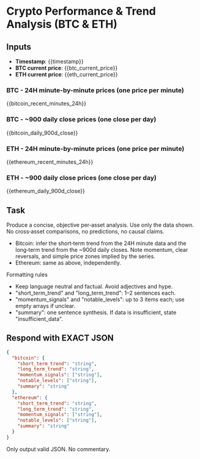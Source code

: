 # Crypto Performance & Trend Analysis (BTC & ETH)

## Inputs

- **Timestamp**: {{timestamp}}
- **BTC current price**: {{btc_current_price}}
- **ETH current price**: {{eth_current_price}}

### BTC - 24H minute-by-minute prices (one price per minute)

{{bitcoin_recent_minutes_24h}}

### BTC - ~900 daily close prices (one close per day)

{{bitcoin_daily_900d_close}}

### ETH - 24H minute-by-minute prices (one price per minute)

{{ethereum_recent_minutes_24h}}

### ETH - ~900 daily close prices (one close per day)

{{ethereum_daily_900d_close}}

## Task

Produce a concise, objective per‑asset analysis. Use only the data shown. No cross‑asset comparisons, no predictions, no causal claims.

- Bitcoin: infer the short‑term trend from the 24H minute data and the long‑term trend from the ~900d daily closes. Note momentum, clear reversals, and simple price zones implied by the series.
- Ethereum: same as above, independently.

Formatting rules

- Keep language neutral and factual. Avoid adjectives and hype.
- "short_term_trend" and "long_term_trend": 1–2 sentences each.
- "momentum_signals" and "notable_levels": up to 3 items each; use empty arrays if unclear.
- "summary": one sentence synthesis. If data is insufficient, state "insufficient_data".

## Respond with EXACT JSON

```json
{
  "bitcoin": {
    "short_term_trend": "string",
    "long_term_trend": "string",
    "momentum_signals": ["string"],
    "notable_levels": ["string"],
    "summary": "string"
  },
  "ethereum": {
    "short_term_trend": "string",
    "long_term_trend": "string",
    "momentum_signals": ["string"],
    "notable_levels": ["string"],
    "summary": "string"
  }
}
```

Only output valid JSON. No commentary.
